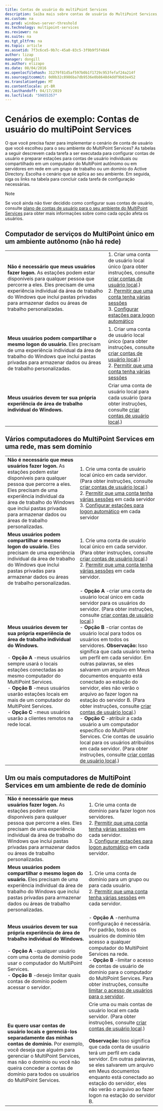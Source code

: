 ```yaml
---
title: Contas de usuário do multiPoint Services
description: Saiba mais sobre contas de usuário do MultiPoint Services, especialmente o tipo a ser usado para cenários diferentes
ms.custom: na
ms.prod: windows-server-threshold
ms.technology: multipoint-services
ms.reviewer: na
ms.suite: na
ms.tgt_pltfrm: na
ms.topic: article
ms.assetid: 7f3c6ce5-9b7c-45a0-83c5-3f9b9f5f48d4
author: lizap
manager: dongill
ms.author: elizapo
ms.date: 08/04/2016
ms.openlocfilehash: 31279f81d5af597b0b1f1729c953fefaf24a214f
ms.sourcegitcommit: 0d0b32c8986ba7db9536e0b8648d4ddf9b03e452
ms.translationtype: MT
ms.contentlocale: pt-BR
ms.lasthandoff: 04/17/2019
ms.locfileid: "59855357"
---
```

# <a name="example-scenarios-multipoint-services-user-accounts"></a>Cenários de exemplo: Contas de usuário do multiPoint Services
O que você precisa fazer para implementar o cenário de conta de usuário que você escolheu para o seu ambiente do MultiPoint Services? As tabelas a seguir descrevem cada tarefa a ser executada para configurar contas de usuário e preparar estações para contas de usuário individuais ou compartilhado em um computador do MultiPoint autônomo ou em servidores em rede em um grupo de trabalho ou um domínio do Active Directory. Escolha o cenário que se aplica ao seu ambiente. Em seguida, siga os links na tabela para concluir cada tarefa de configuração necessárias.  
  
> [!NOTE]  
> Se você ainda não tiver decidido como configurar suas contas de usuário, consulte [plano de contas de usuário para o seu ambiente do MultiPoint Services](Plan-user-accounts-for-your-MultiPoint-services-environment.md) para obter mais informações sobre como cada opção afeta os usuários.  
  
## <a name="single-multipoint-services-computer-in-a-stand-alone-environment-no-network"></a>Computador de serviços do MultiPoint único em um ambiente autônomo (não há rede)  
  
|||  
|-|-|  
|**Não é necessário que meus usuários fazer logon.** As estações podem estar disponíveis para qualquer pessoa que percorre a eles. Eles precisam de uma experiência individual da área de trabalho do Windows que inclui pastas privadas para armazenar dados ou áreas de trabalho personalizadas.|1.  Criar uma conta de usuário local único (para obter instruções, consulte [criar contas de usuário local](Create-local-user-accounts.md).)<br />2.  [Permitir que uma conta tenha várias sessões](Allow-one-account-to-have-multiple-sessions.md)<br />3.  [Configurar estações para logon automático](Configure-stations-for-automatic-logon.md)|  
|**Meus usuários podem compartilhar o mesmo logon do usuário.** Eles precisam de uma experiência individual da área de trabalho do Windows que inclui pastas privadas para armazenar dados ou áreas de trabalho personalizadas.|1.  Criar uma conta de usuário local único (para obter instruções, consulte [criar contas de usuário local](Create-local-user-accounts.md).)<br />2.  [Permitir que uma conta tenha várias sessões](Allow-one-account-to-have-multiple-sessions.md)|  
|**Meus usuários devem ter sua própria experiência de área de trabalho individual do Windows.**|Criar uma conta de usuário local para cada usuário (para obter instruções, consulte [criar contas de usuário local](Create-local-user-accounts.md).)|  
  
## <a name="multiple-multipoint-services-computers-on-a-network-but-with-no-domain"></a>Vários computadores do MultiPoint Services em uma rede, mas sem domínio  
  
|||  
|-|-|  
|**Não é necessário que meus usuários fazer logon.** As estações podem estar disponíveis para qualquer pessoa que percorre a eles. Eles precisam de uma experiência individual da área de trabalho do Windows que inclui pastas privadas para armazenar dados ou áreas de trabalho personalizadas.|1.  Crie uma conta de usuário local único em cada servidor. (Para obter instruções, consulte [criar contas de usuário local](Create-local-user-accounts.md).)<br />2.  [Permitir que uma conta tenha várias sessões](Allow-one-account-to-have-multiple-sessions.md) em cada servidor<br />3.  [Configurar estações para logon automático](Configure-stations-for-automatic-logon.md) em cada servidor|  
|**Meus usuários podem compartilhar o mesmo logon do usuário.** Eles precisam de uma experiência individual da área de trabalho do Windows que inclui pastas privadas para armazenar dados ou áreas de trabalho personalizadas.|1.  Crie uma conta de usuário local único em cada servidor. (Para obter instruções, consulte [criar contas de usuário local](Create-local-user-accounts.md).)<br />2.  [Permitir que uma conta tenha várias sessões](Allow-one-account-to-have-multiple-sessions.md) em cada servidor.|  
|**Meus usuários devem ter sua própria experiência de área de trabalho individual do Windows.**<br /><br />-   **Opção A** -meus usuários sempre usará o locais estações conectadas ao mesmo computador do MultiPoint Services.<br />-   **Opção B** -meus usuários usarão estações locais em mais de um computador do MultiPoint Services.<br />-   **Opção C** -meus usuários usarão a clientes remotos na rede local.|-   **Opção A** -criar uma conta de usuário local único em cada servidor para os usuários do servidor. (Para obter instruções, consulte [criar contas de usuário local](Create-local-user-accounts.md).)<br />-   **Opção B** -criar contas de usuário local para todos os usuários em todos os servidores. **Observação:** Isso significa que cada usuário tenha um perfil em cada servidor. Em outras palavras, se eles salvarem um arquivo em Meus documentos enquanto está conectado ao estação do servidor, eles não verão o arquivo ao fazer logon na estação do servidor B. (Para obter instruções, consulte [criar contas de usuário local](Create-local-user-accounts.md).)<br />-   **Opção C** -atribuir a cada usuário a um computador específico do MultiPoint Services. Crie contas de usuário local para os usuários atribuídos em cada servidor. (Para obter instruções, consulte [criar contas de usuário local](Create-local-user-accounts.md).)|  
  
## <a name="one-or-more-multipoint-services-computers-in-a-domain-network-environment"></a>Um ou mais computadores de MultiPoint Services em um ambiente de rede de domínio  
  
|||  
|-|-|  
|**Não é necessário que meus usuários fazer logon.** As estações podem estar disponíveis para qualquer pessoa que percorre a eles. Eles precisam de uma experiência individual da área de trabalho do Windows que inclui pastas privadas para armazenar dados ou áreas de trabalho personalizadas.|1.  Crie uma conta de domínio para fazer logon nos servidores.<br />2.  [Permitir que uma conta tenha várias sessões](Allow-one-account-to-have-multiple-sessions.md) em cada servidor.<br />3.  [Configurar estações para logon automático](Configure-stations-for-automatic-logon.md) em cada servidor.|  
|**Meus usuários podem compartilhar o mesmo logon do usuário.** Eles precisam de uma experiência individual da área de trabalho do Windows que inclui pastas privadas para armazenar dados ou áreas de trabalho personalizadas.|1.  Crie uma conta de domínio para um grupo ou para cada usuário.<br />2.  [Permitir que uma conta tenha várias sessões](Allow-one-account-to-have-multiple-sessions.md) em cada servidor.|  
|**Meus usuários devem ter sua própria experiência de área de trabalho individual do Windows.**<br /><br />-   **Opção A** -qualquer usuário com uma conta de domínio pode usar o computador do MultiPoint Services.<br />-   **Opção B** -desejo limitar quais contas de domínio podem acessar o servidor.|-   **Opção A** -nenhuma configuração é necessária. Por padrão, todos os usuários de domínio têm acesso a qualquer computador do MultiPoint Services na rede.<br />-   **Opção B** -limitar o acesso de contas de usuário de domínio para o computador do MultiPoint Services. Para obter instruções, consulte [limitar o acesso de usuários para o servidor](limit-users--access-to-the-server-in-multipoint-services.md).|  
|**Eu quero usar contas de usuário locais e gerenciá-los separadamente das minhas contas de domínio.** Por exemplo, você deseja que alguém para gerenciar o MultiPoint Services, mas não o domínio ou você não queira conceder a contas de domínio para todos os usuários do MultiPoint Services.|Crie uma ou mais contas de usuário local em cada servidor. (Para obter instruções, consulte [criar contas de usuário local](Create-local-user-accounts.md).)<br /><br />**Observação:** Isso significa que cada conta de usuário terá um perfil em cada servidor. Em outras palavras, se eles salvarem um arquivo em Meus documentos enquanto está conectado ao estação do servidor, eles não verão o arquivo ao fazer logon na estação do servidor B.|  